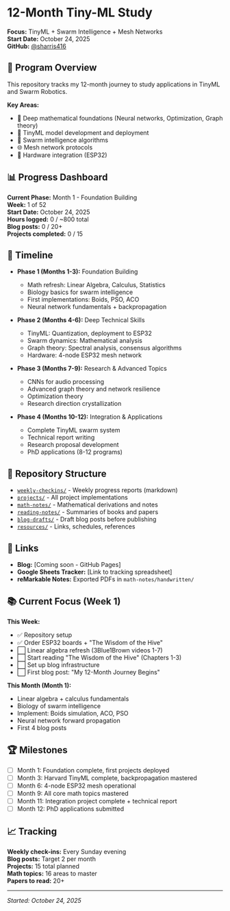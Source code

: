 # 12-Month Tiny-ML Study

**Focus:** TinyML + Swarm Intelligence + Mesh Networks  
**Start Date:** October 24, 2025  
**GitHub:** [@sharris416](https://github.com/sharris416)

## 🎯 Program Overview

This repository tracks my 12-month journey to study applications in TinyML and Swarm Robotics.

**Key Areas:**
- 🧮 Deep mathematical foundations (Neural networks, Optimization, Graph theory)
- 🤖 TinyML model development and deployment
- 🐝 Swarm intelligence algorithms
- 🌐 Mesh network protocols
- 🔧 Hardware integration (ESP32)

## 📊 Progress Dashboard

**Current Phase:** Month 1 - Foundation Building  
**Week:** 1 of 52  
**Start Date:** October 24, 2025  
**Hours logged:** 0 / ~800 total  
**Blog posts:** 0 / 20+  
**Projects completed:** 0 / 15  

## 📅 Timeline

- **Phase 1 (Months 1-3):** Foundation Building
  - Math refresh: Linear Algebra, Calculus, Statistics
  - Biology basics for swarm intelligence
  - First implementations: Boids, PSO, ACO
  - Neural network fundamentals + backpropagation

- **Phase 2 (Months 4-6):** Deep Technical Skills
  - TinyML: Quantization, deployment to ESP32
  - Swarm dynamics: Mathematical analysis
  - Graph theory: Spectral analysis, consensus algorithms
  - Hardware: 4-node ESP32 mesh network

- **Phase 3 (Months 7-9):** Research & Advanced Topics
  - CNNs for audio processing
  - Advanced graph theory and network resilience
  - Optimization theory
  - Research direction crystallization

- **Phase 4 (Months 10-12):** Integration & Applications
  - Complete TinyML swarm system
  - Technical report writing
  - Research proposal development
  - PhD applications (8-12 programs)

## 📂 Repository Structure

- [`weekly-checkins/`](./weekly-checkins/) - Weekly progress reports (markdown)
- [`projects/`](./projects/) - All project implementations
- [`math-notes/`](./math-notes/) - Mathematical derivations and notes
- [`reading-notes/`](./reading-notes/) - Summaries of books and papers
- [`blog-drafts/`](./blog-drafts/) - Draft blog posts before publishing
- [`resources/`](./resources/) - Links, schedules, references

## 🔗 Links

- **Blog:** [Coming soon - GitHub Pages]
- **Google Sheets Tracker:** [Link to tracking spreadsheet]
- **reMarkable Notes:** Exported PDFs in `math-notes/handwritten/`

## 📚 Current Focus (Week 1)

**This Week:**
- ✅ Repository setup
- ✅ Order ESP32 boards + "The Wisdom of the Hive"
- ⬜ Linear algebra refresh (3Blue1Brown videos 1-7)
- ⬜ Start reading "The Wisdom of the Hive" (Chapters 1-3)
- ⬜ Set up blog infrastructure
- ⬜ First blog post: "My 12-Month Journey Begins"

**This Month (Month 1):**
- Linear algebra + calculus fundamentals
- Biology of swarm intelligence
- Implement: Boids simulation, ACO, PSO
- Neural network forward propagation
- First 4 blog posts

## 🏆 Milestones

- [ ] Month 1: Foundation complete, first projects deployed
- [ ] Month 3: Harvard TinyML complete, backpropagation mastered
- [ ] Month 6: 4-node ESP32 mesh operational
- [ ] Month 9: All core math topics mastered
- [ ] Month 11: Integration project complete + technical report
- [ ] Month 12: PhD applications submitted

## 📈 Tracking

**Weekly check-ins:** Every Sunday evening  
**Blog posts:** Target 2 per month  
**Projects:** 15 total planned  
**Math topics:** 16 areas to master  
**Papers to read:** 20+ 

---

*Started: October 24, 2025*  
